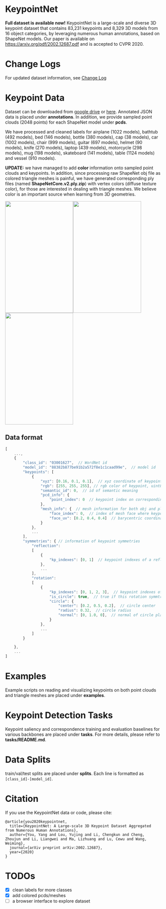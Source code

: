 # KeypointNet

**Full dataset is available now!** KeypointNet is a large-scale and diverse 3D keypoint dataset that contains
83,231 keypoints and 8,329 3D models from 16 object categories, by leveraging numerous human annotations, based on ShapeNet models. Our paper is available on https://arxiv.org/pdf/2002.12687.pdf and is accepted to CVPR 2020.

# Change Logs
For updated dataset information, see [Change Log](CHANGELOG.md)

# Keypoint Data
Dataset can be downloaded from [google drive](https://drive.google.com/drive/folders/1_d1TzZEF25Wy5kRj5ZugrgGeyf7xxu8F?usp=sharing "https://drive.google.com/drive/folders/1_d1TzZEF25Wy5kRj5ZugrgGeyf7xxu8F?usp=sharing") or [here](http://youyangsoft.com/public/KeypointNet/ShapeNetCore.v2.zip). Annotated JSON data is placed under **annotations**. In addition, we provide sampled point clouds (2048 points) for each ShapeNet model under **pcds**.

We have processed and cleaned labels for airplane (1022 models), bathtub (492 models), bed (146 models), bottle (380 models), cap (38 models), car (1002 models), chair (999 models), guitar (697 models), helmet (90 models), knife (270 models), laptop (439 models), motorcycle (298 models), mug (198 models), skateboard (141 models), table (1124 models) and vessel (910 models).

**UPDATE:** we have managed to add **color** information onto sampled point clouds and keypoints. In addition, since processing raw ShapeNet obj file as colored triangle meshes is painful, we have generated corresponding ply files (named **ShapeNetCore.v2.ply.zip**) with vertex colors (diffuse texture color), for those are interested in dealing with triangle meshes. We believe color is an important source when learning from 3D geometries.

<img src="examples/captures/pcd.png" width="220" height="360" /><img src="examples/captures/obj.png" width="220" height="360" /><img src="examples/captures/ply.png" width="220" height="360" />
<!-- ![pcd](examples/captures/pcd.png){:height="360px" width="160px"}
![obj](examples/captures/obj.png){:height="360px" width="160px"}
![ply](examples/captures/ply.png){:height="360px" width="160px"} -->

## Data format
```javascript
[
    ...,
    {  
        "class_id": "03001627",  // WordNet id
        "model_id": "88382b877be91b2a572f8e1c1caad99e",  // model id
        "keypoints": [
            {
                "xyz": [0.16, 0.1, 0.1],  // xyz coordinate of keypoint
                "rgb": [255, 255, 255], // rgb color of keypoint, uint8
                "semantic_id": 0,  // id of semantic meaning
                "pcd_info": {
                    "point_index": 0  // keypoint index on corresponding point cloud
                },
                "mesh_info": {  // mesh information for both obj and ply files
                    "face_index": 0,  // index of mesh face where keypoint lies
                    "face_uv": [0.2, 0.4, 0.4]  // barycentric coordinate on corresponding mesh face
                }
            },
            ...
        ],
        "symmetries": { // information of keypoint symmetries
            "reflection": 
            [
                {
                    "kp_indexes": [0, 1]  // keypoint indexes of a reflection symmetric group
                },
                ...
            ],
            "rotation":
            [
                {
                    "kp_indexes": [0, 1, 2, 3],  // keypoint indexes of a rotation symmetric group
                    "is_circle": true,  // true if this rotation symmtric group is a rounding circle
                    "circle": {
                        "center": [0.2, 0.5, 0.2],  // circle center
                        "radius": 0.32,  // circle radius
                        "normal": [0, 1.0, 0],  // normal of circle plane
                    }
                },
                ...
            ]
        }

    },
    ...
]
```

# Examples
Example scripts on reading and visualizing keypoints on both point clouds and triangle meshes are placed under **examples**.

# Keypoint Detection Tasks
Keypoint saliency and correspondence training and evaluation baselines for various backbones are placed under **tasks**. For more details, please refer to **tasks/README.md**.

# Data Splits
train/val/test splits are placed under **splits**. Each line is formatted as `[class_id]-[model_id]`.


# Citation
If you use the KeypointNet data or code, please cite:
```
@article{you2020keypointnet,
  title={KeypointNet: A Large-scale 3D Keypoint Dataset Aggregated from Numerous Human Annotations},
  author={You, Yang and Lou, Yujing and Li, Chengkun and Cheng, Zhoujun and Li, Liangwei and Ma, Lizhuang and Lu, Cewu and Wang, Weiming},
  journal={arXiv preprint arXiv:2002.12687},
  year={2020}
}
```

# TODOs

- [x] clean labels for more classes
- [x] add colored pcds/meshes
- [ ] a browser interface to explore dataset
